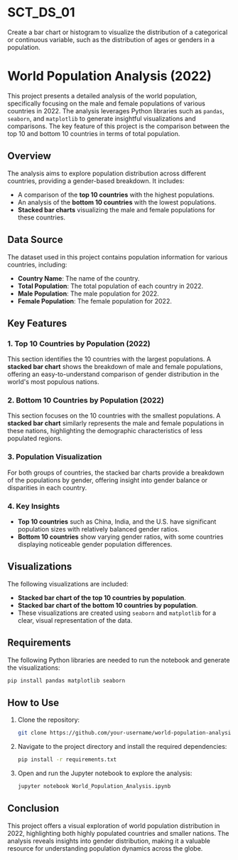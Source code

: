 # SCT_DS_01
Create a bar chart or histogram to visualize the distribution of a categorical or continuous variable, such as the distribution of ages or genders in a population.
# World Population Analysis (2022)

This project presents a detailed analysis of the world population, specifically focusing on the male and female populations of various countries in 2022. The analysis leverages Python libraries such as `pandas`, `seaborn`, and `matplotlib` to generate insightful visualizations and comparisons. The key feature of this project is the comparison between the top 10 and bottom 10 countries in terms of total population.

## Overview

The analysis aims to explore population distribution across different countries, providing a gender-based breakdown. It includes:
- A comparison of the **top 10 countries** with the highest populations.
- An analysis of the **bottom 10 countries** with the lowest populations.
- **Stacked bar charts** visualizing the male and female populations for these countries.

## Data Source

The dataset used in this project contains population information for various countries, including:
- **Country Name**: The name of the country.
- **Total Population**: The total population of each country in 2022.
- **Male Population**: The male population for 2022.
- **Female Population**: The female population for 2022.

## Key Features

### 1. Top 10 Countries by Population (2022)
This section identifies the 10 countries with the largest populations. A **stacked bar chart** shows the breakdown of male and female populations, offering an easy-to-understand comparison of gender distribution in the world's most populous nations.

### 2. Bottom 10 Countries by Population (2022)
This section focuses on the 10 countries with the smallest populations. A **stacked bar chart** similarly represents the male and female populations in these nations, highlighting the demographic characteristics of less populated regions.

### 3. Population Visualization
For both groups of countries, the stacked bar charts provide a breakdown of the populations by gender, offering insight into gender balance or disparities in each country.

### 4. Key Insights
- **Top 10 countries** such as China, India, and the U.S. have significant population sizes with relatively balanced gender ratios.
- **Bottom 10 countries** show varying gender ratios, with some countries displaying noticeable gender population differences.

## Visualizations

The following visualizations are included:
- **Stacked bar chart of the top 10 countries by population**.
- **Stacked bar chart of the bottom 10 countries by population**.
- These visualizations are created using `seaborn` and `matplotlib` for a clear, visual representation of the data.

## Requirements

The following Python libraries are needed to run the notebook and generate the visualizations:
```bash
pip install pandas matplotlib seaborn
```
## How to Use

1. Clone the repository:
   ```bash
   git clone https://github.com/your-username/world-population-analysis.git
   ```
2. Navigate to the project directory and install the required dependencies:
   ```bash
   pip install -r requirements.txt
   ```
3. Open and run the Jupyter notebook to explore the analysis:
   ```bash
   jupyter notebook World_Population_Analysis.ipynb
   ```

## Conclusion
This project offers a visual exploration of world population distribution in 2022, highlighting both highly populated countries and smaller nations. The analysis reveals insights into gender distribution, making it a valuable resource for understanding population dynamics across the globe.

